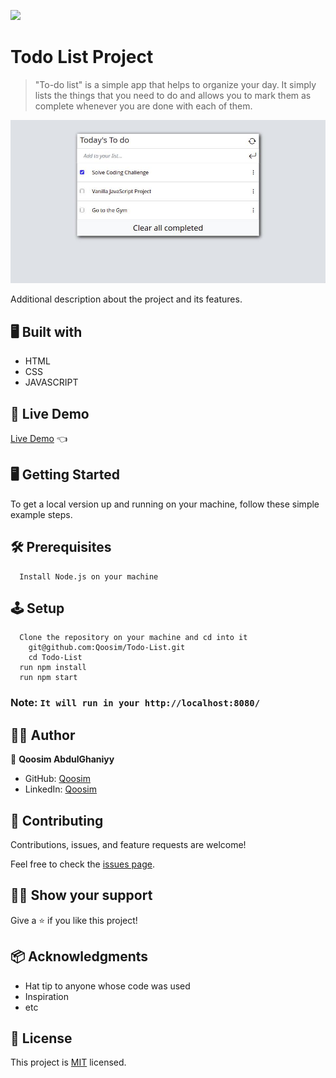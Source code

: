 ![](https://img.shields.io/badge/Microverse-blueviolet)

# Todo List Project

> "To-do list" is a simple app that helps to organize your day. It simply lists the things that you need to do and allows you to mark them as complete whenever you are done with each of them.

![screenshot](./src/images/todo_final.jpeg)


Additional description about the project and its features.


## 🖥️ Built with

- HTML
- CSS
- JAVASCRIPT

## 🚚 Live Demo
[Live Demo](https://qoosim.github.io/Todo-List/dist/)  :point_left:

## 🖥️ Getting Started
To get a local version up and running on your machine, follow these simple example steps.

## 🛠️ Prerequisites
```
  Install Node.js on your machine
```

## 🕹️ Setup
```
  Clone the repository on your machine and cd into it
    git@github.com:Qoosim/Todo-List.git
    cd Todo-List
  run npm install
  run npm start
```

### Note: ```It will run in your http://localhost:8080/```

## 👨‍💻 Author

👤 **Qoosim AbdulGhaniyy**

- GitHub: [Qoosim](https://github.com/Qoosim)
- LinkedIn: [Qoosim](https://www.linkedin.com/in/qoosim)

## 🤝 Contributing

Contributions, issues, and feature requests are welcome!

Feel free to check the [issues page](../../issues/).

## 🕵️‍♂️ Show your support

Give a ⭐️ if you like this project!

## 📦 Acknowledgments

- Hat tip to anyone whose code was used
- Inspiration
- etc

## 📝 License

This project is [MIT](./MIT.md) licensed.
